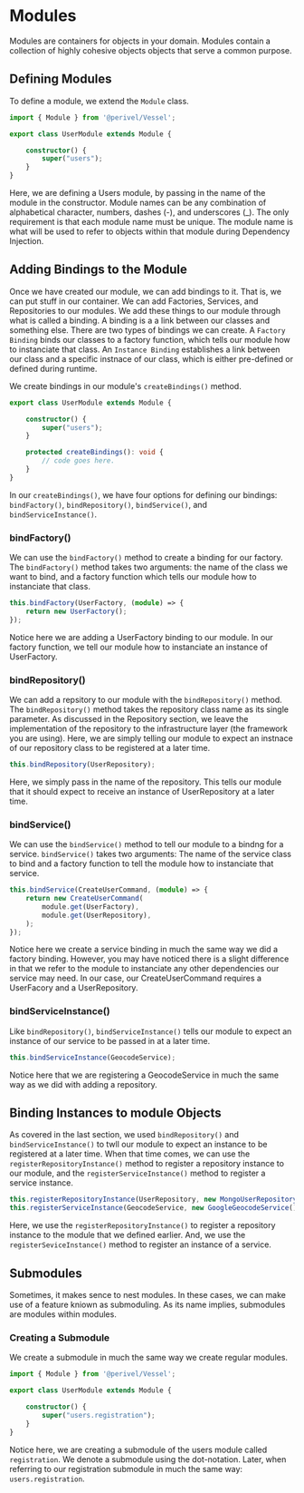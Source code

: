 # Modules
Modules are containers for objects in your domain. Modules contain a collection of highly cohesive objects objects that serve a common purpose.

## Defining Modules
To define a module, we extend the `Module` class.
```ts
import { Module } from '@perivel/Vessel';

export class UserModule extends Module {

    constructor() {
        super("users");
    }
}
```
Here, we are defining a Users module, by passing in the name of the module in the constructor. Module names can be any combination of alphabetical character, numbers, dashes (-), and underscores (_). The only requirement is that each module name must be unique. The module name is what will be used to refer to objects within that module during Dependency Injection.

## Adding Bindings to the Module
Once we have created our module, we can add bindings to it. That is, we can put stuff in our container. We can add Factories, Services, and Repositories to our modules. We add these things to our module through what is called a binding. A binding is a a link between our classes and something else. There are two types of bindings we can create. A `Factory Binding` binds our classes to a factory function, which tells our module how to instanciate that class. An `Instance Binding` establishes a link between our class and a specific instnace of our class, which is either pre-defined or defined during runtime.

We create bindings in our module's `createBindings()` method.
```ts
export class UserModule extends Module {

    constructor() {
        super("users");
    }

    protected createBindings(): void {
        // code goes here.
    }
}
```
In our `createBindings()`, we have four options for defining our bindings: `bindFactory()`, `bindRepository()`, `bindService()`, and `bindServiceInstance()`.

### bindFactory()
We can use the `bindFactory()` method to create a binding for our factory. The `bindFactory()` method takes two arguments: the name of the class we want to bind, and a factory function which tells our module how to instanciate that class. 

```ts
this.bindFactory(UserFactory, (module) => {
    return new UserFactory();
});
```
Notice here we are adding a UserFactory binding to our module. In our factory function, we tell our module how to instanciate an instance of UserFactory.

### bindRepository()
We can add a repsitory to our module with the `bindRepository()` method. The `bindRepository()` method takes the repository class name as its single parameter. As discussed in the Repository section, we leave the implementation of the repository to the infrastructure layer (the framework you are using). Here, we are simply telling our module to expect an instnace of our repository class to be registered at a later time.

```ts
this.bindRepository(UserRepository);
```
Here, we simply pass in the name of the repository. This tells our module that it should expect to receive an instance of UserRepository at a later time.

### bindService()
We can use the `bindService()` method to tell our module to a bindng for a service. `bindService()` takes two arguments: The name of the service class to bind and a factory function to tell the module how to instanciate that service.

```ts
this.bindService(CreateUserCommand, (module) => {
    return new CreateUserCommand(
        module.get(UserFactory),
        module.get(UserRepository),
    );
});
```
Notice here we create a service binding in much the same way we did a factory binding. However, you may have noticed there is a slight difference in that we refer to the module to instanciate any other dependencies our service may need. In our case, our CreateUserCommand requires a UserFacory and a UserRepository.

### bindServiceInstance()
Like `bindRepository()`, `bindServiceInstance()` tells our module to expect an instance of our service to be passed in at a later time. 

```ts
this.bindServiceInstance(GeocodeService);
```
Notice here that we are registering a GeocodeService in much the same way as we did with adding a repository.

## Binding Instances to module Objects
As covered in the last section, we used `bindRepository()` and `bindServiceInstance()` to twll our module to expect an instance to be registered at a later time. When that time comes, we can use the `registerRepositoryInstance()` method to register a repository instance to our module, and the `registerServiceInstance()` method to register a service instance.

```ts
this.registerRepositoryInstance(UserRepository, new MongoUserRepository());
this.registerServiceInstance(GeocodeService, new GoogleGeocodeService());
```
Here, we use the `registerRepositoryInstance()` to register a repository instance to the module that we defined earlier. And, we use the `registerSeviceInstance()` method to register an instance of a service.

## Submodules
Sometimes, it makes sence to nest modules. In these cases, we can make use of a feature kniown as submoduling. As its name implies, submodules are modules within modules.

### Creating a Submodule
We create a submodule in much the same way we create regular modules.
```ts
import { Module } from '@perivel/Vessel';

export class UserModule extends Module {

    constructor() {
        super("users.registration");
    }
}
```
Notice here, we are creating a submodule of the users module called `registration`. We denote a submodule using the dot-notation. Later, when referring to our registration submodule in much the same way: `users.registration`.